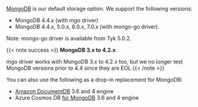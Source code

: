 ---
---

[MongoDB](https://www.mongodb.com) is our default storage option. We support the following versions:

- MongoDB 4.4.x (with mgo driver)
- MongoDB 4.4.x, 5.0.x, 6.0.x, 7.0.x (with mongo-go driver). 

Note: mongo-go driver is available from Tyk 5.0.2.

{{< note success >}}
**MongoDB 3.x to 4.2.x**

mgo driver works with MongoDB 3.x to 4.2.x too, but we no longer test MongoDB versions prior to 4.4 since they are EOL
{{< /note >}}

You can also use the following as a drop-in replacement for MongoDB:

- [Amazon DocumentDB](https://aws.amazon.com/documentdb/) 3.6 and 4 engine
- Azure Cosmos DB [for MongoDB](https://learn.microsoft.com/en-us/azure/cosmos-db/mongodb/introduction) 3.6 and 4 engine
